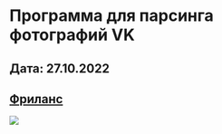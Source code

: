 # Программа для парсинга фотографий VK
## Дата: 27.10.2022

## [Фриланс](https://freelance.habr.com/freelancers/dfgion)

![](https://i.imgur.com/cyvf34Q.png)
